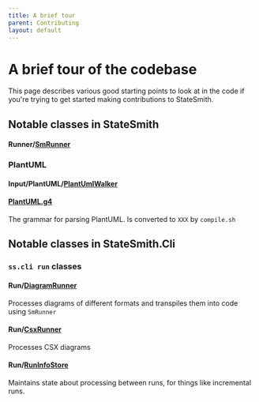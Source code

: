 ```yaml
---
title: A brief tour
parent: Contributing
layout: default
---
```


# A brief tour of the codebase

This page describes various good starting points to look at in the code if you're trying to get started making contributions to StateSmith.

## Notable classes in StateSmith

#### Runner/[SmRunner](/src/StateSmith/Runner/SmRunner.cs)


### PlantUML 

#### Input/PlantUML/[PlantUmlWalker](/src/StateSmith/Input/PlantUML/PlantUMLWalker.cs)

#### [PlantUML.g4](/antlr/PlantUML.g4)
The grammar for parsing PlantUML. Is converted to `XXX` by `compile.sh`





## Notable classes in StateSmith.Cli

### `ss.cli run` classes

#### Run/[DiagramRunner](/src/StateSmith.Cli/Run/DiagramRunner.cs)
Processes diagrams of different formats and transpiles them into code using `SmRunner`

#### Run/[CsxRunner](/src/StateSmith.Cli/Run/CsxRunner.cs)
Processes CSX diagrams

#### Run/[RunInfoStore](/src/StateSmith.Cli/Run/RunInfoStore.cs)
Maintains state about processing between runs, for things like incremental runs.

